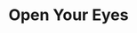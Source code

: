 ---
layout: gamepage
lang: "en"
title: "Open Your Eyes"

game: "The Game"
game-description: "🐀 Turn into a rat in the moonlight<br>
🐀 Kill the guards<br>
🐀 Keep your health under control<br>
🔮 Turn back into a witch in the torch light<br>
🔮 Hide from the guards<br>
🩸 Your health determines your bleeding<br>
🩸 Escape the prison!<br>"

development: "The Development"
development-description: "wa"

controls: "Controls"
controls-description: "⌨️ WASD to move<br>
🎮 Left joystick to move"

credits: "Credits"
credits-description: "🔥 Gameplay video music: Behind the Curtain of Deceit by StudioKolomna"

cover_image: "/assets/OpenYourEyes/openyoureyes_banner.png"
background_image: "/assets/OpenYourEyes/openyoureyes_background.png"
background_color: "#615aed"

gallery:
  - "/assets/OpenYourEyes/1.jpg"

lang_links:
  it: "/it/projects/openyoureyes.html"
  en: "/en/projects/openyoureyes.html"

title-font: "/assets/OpenYourEyes/SuperDream.ttf"
text-font: ""
title-color: "black"
text-color: "#555"

gamePage: "https://ary-and-navy.itch.io/open-your-eyes"
download: "Download exe"
visitSite: "Open on Itch.io!"

gameName: "openyoureyes"
---